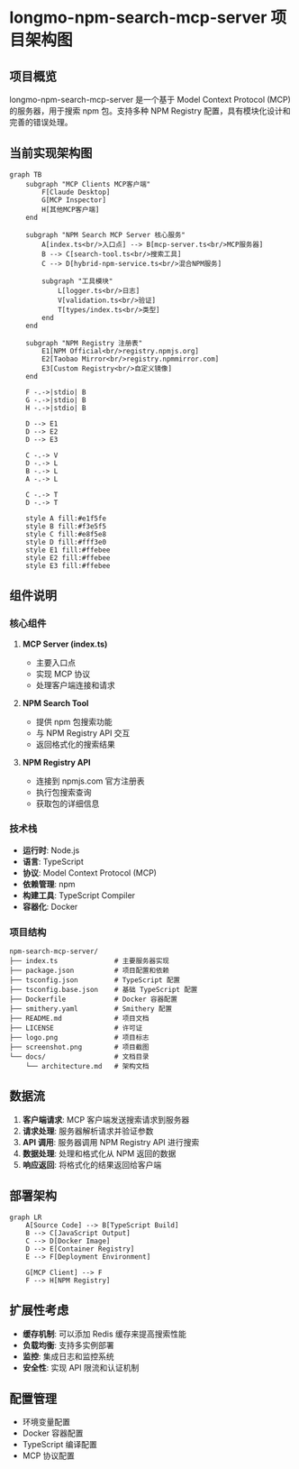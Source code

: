 # longmo-npm-search-mcp-server 项目架构图

## 项目概览

longmo-npm-search-mcp-server 是一个基于 Model Context Protocol (MCP) 的服务器，用于搜索 npm 包。支持多种 NPM Registry 配置，具有模块化设计和完善的错误处理。

## 当前实现架构图

```mermaid
graph TB
    subgraph "MCP Clients MCP客户端"
        F[Claude Desktop]
        G[MCP Inspector] 
        H[其他MCP客户端]
    end
    
    subgraph "NPM Search MCP Server 核心服务"
        A[index.ts<br/>入口点] --> B[mcp-server.ts<br/>MCP服务器]
        B --> C[search-tool.ts<br/>搜索工具]
        C --> D[hybrid-npm-service.ts<br/>混合NPM服务]
        
        subgraph "工具模块"
            L[logger.ts<br/>日志]
            V[validation.ts<br/>验证]
            T[types/index.ts<br/>类型]
        end
    end
    
    subgraph "NPM Registry 注册表"
        E1[NPM Official<br/>registry.npmjs.org]
        E2[Taobao Mirror<br/>registry.npmmirror.com]
        E3[Custom Registry<br/>自定义镜像]
    end
    
    F -.->|stdio| B
    G -.->|stdio| B
    H -.->|stdio| B
    
    D --> E1
    D --> E2
    D --> E3
    
    C -.-> V
    D -.-> L
    B -.-> L
    A -.-> L
    
    C -.-> T
    D -.-> T
    
    style A fill:#e1f5fe
    style B fill:#f3e5f5
    style C fill:#e8f5e8
    style D fill:#fff3e0
    style E1 fill:#ffebee
    style E2 fill:#ffebee
    style E3 fill:#ffebee
```

## 组件说明

### 核心组件

1. **MCP Server (index.ts)**
   - 主要入口点
   - 实现 MCP 协议
   - 处理客户端连接和请求

2. **NPM Search Tool**
   - 提供 npm 包搜索功能
   - 与 NPM Registry API 交互
   - 返回格式化的搜索结果

3. **NPM Registry API**
   - 连接到 npmjs.com 官方注册表
   - 执行包搜索查询
   - 获取包的详细信息

### 技术栈

- **运行时**: Node.js
- **语言**: TypeScript
- **协议**: Model Context Protocol (MCP)
- **依赖管理**: npm
- **构建工具**: TypeScript Compiler
- **容器化**: Docker

### 项目结构

```
npm-search-mcp-server/
├── index.ts              # 主要服务器实现
├── package.json          # 项目配置和依赖
├── tsconfig.json         # TypeScript 配置
├── tsconfig.base.json    # 基础 TypeScript 配置
├── Dockerfile            # Docker 容器配置
├── smithery.yaml         # Smithery 配置
├── README.md             # 项目文档
├── LICENSE               # 许可证
├── logo.png              # 项目标志
├── screenshot.png        # 项目截图
└── docs/                 # 文档目录
    └── architecture.md   # 架构文档
```

## 数据流

1. **客户端请求**: MCP 客户端发送搜索请求到服务器
2. **请求处理**: 服务器解析请求并验证参数
3. **API 调用**: 服务器调用 NPM Registry API 进行搜索
4. **数据处理**: 处理和格式化从 NPM 返回的数据
5. **响应返回**: 将格式化的结果返回给客户端

## 部署架构

```mermaid
graph LR
    A[Source Code] --> B[TypeScript Build]
    B --> C[JavaScript Output]
    C --> D[Docker Image]
    D --> E[Container Registry]
    E --> F[Deployment Environment]
    
    G[MCP Client] --> F
    F --> H[NPM Registry]
```

## 扩展性考虑

- **缓存机制**: 可以添加 Redis 缓存来提高搜索性能
- **负载均衡**: 支持多实例部署
- **监控**: 集成日志和监控系统
- **安全性**: 实现 API 限流和认证机制

## 配置管理

- 环境变量配置
- Docker 容器配置
- TypeScript 编译配置
- MCP 协议配置